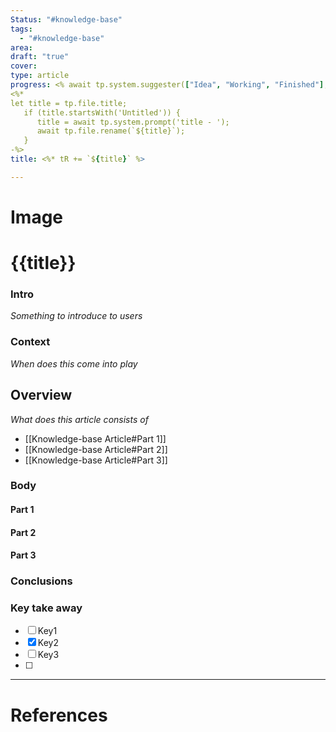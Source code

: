 ```yaml
---
Status: "#knowledge-base"
tags:
  - "#knowledge-base"
area: 
draft: "true"
cover: 
type: article
progress: <% await tp.system.suggester(["Idea", "Working", "Finished"], ["Idea", "Working", "Finished"]) %>
<%*
let title = tp.file.title;
   if (title.startsWith('Untitled')) {
      title = await tp.system.prompt('title - ');
      await tp.file.rename(`${title}`);
   }
-%>
title: <%* tR += `${title}` %>

---
```

# Image
# {{title}}

### Intro
*Something to introduce to users*


### Context
*When does this come into play*

## Overview
*What does this article consists of*
- [[Knowledge-base Article#Part 1]]
- [[Knowledge-base Article#Part 2]]
- [[Knowledge-base Article#Part 3]]


### Body

#### Part 1 

#### Part 2

#### Part 3



### Conclusions



### Key take away
- [ ] Key1 
- [x] Key2
- [ ] Key3
- [ ]  
 









---
# References